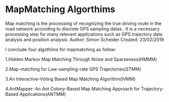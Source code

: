 # MapMatching Algorthims 
Map matching is the processing of recognizing the true driving route in the road network accroding to discrete GPS sampling datas . It is a necessary processing step for many relevant applications such as GPS trajectory data analysis and position analysis.
Author: Simon Scheider
Created: 23/02/2019



I conclude four algothims for mapmatching as follow:

1.Hidden Markov Map Matching Through Noise and Sparseness(HMMM)

2.Map-matching for Low-sampling-rate GPS Trajectories(STMM)

3.An Interactive-Voting Based Map Matching Algorithm(IVMM)

4.AntMapper: An Ant Colony-Based Map Matching Approach for Trajectory-Based Applications(ANTMM)
